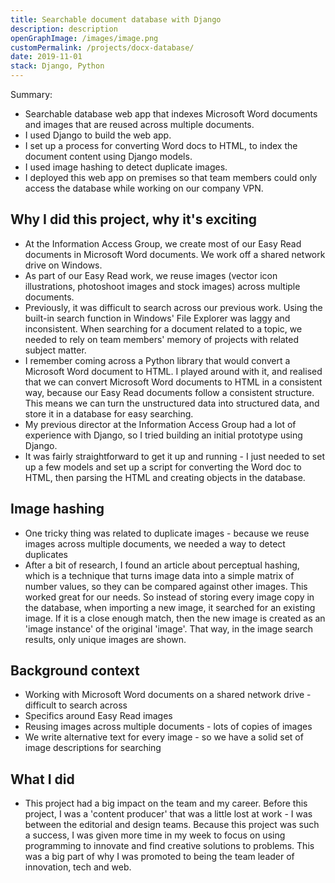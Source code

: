 ```yaml
---
title: Searchable document database with Django
description: description
openGraphImage: /images/image.png
customPermalink: /projects/docx-database/
date: 2019-11-01
stack: Django, Python
---
```


Summary:
- Searchable database web app that indexes Microsoft Word documents and images that are reused across multiple documents.
- I used Django to build the web app.
- I set up a process for converting Word docs to HTML, to index the document content using Django models.
- I used image hashing to detect duplicate images.
- I deployed this web app on premises so that team members could only access the database while working on our company VPN.

## Why I did this project, why it's exciting
- At the Information Access Group, we create most of our Easy Read documents in
  Microsoft Word documents. We work off a shared network drive on Windows.
- As part of our Easy Read work, we reuse images (vector icon illustrations,
photoshoot images and stock images) across multiple documents.
- Previously, it was difficult to search across our previous work. Using the
built-in search function in Windows' File Explorer was laggy and inconsistent.
When searching for a document related to a topic, we needed to rely on team members' memory of projects with related subject
matter.
- I remember coming across a Python library that would convert a Microsoft Word
  document to HTML. I played around with it, and realised that we can convert
Microsoft Word documents to HTML in a consistent way, because our Easy Read
documents follow a consistent structure. This means we can turn the unstructured
data into structured data, and store it in a database for easy searching.
- My previous director at the Information Access Group had a lot of experience
with Django, so I tried building an initial prototype using Django.
- It was fairly straightforward to get it up and running - I just needed to set
  up a few models and set up a script for converting the Word doc to HTML, then
  parsing the HTML and creating objects in the database.

## Image hashing
- One tricky thing was related to duplicate images - because we reuse images
across multiple documents, we needed a way to detect duplicates
- After a bit of research, I found an article about perceptual hashing, which is
  a technique that turns image data into a simple matrix of number values, so
they can be compared against other images. This worked great for our needs. So
instead of storing every image copy in the database, when importing a new image,
it searched for an existing image. If it is a close enough match, then the new
image is created as an 'image instance' of the original 'image'. That way, in
the image search results, only unique images are shown. 

## Background context
- Working with Microsoft Word documents on a shared network drive - difficult to search across
- Specifics around Easy Read images
- Reusing images across multiple documents - lots of copies of images
- We write alternative text for every image - so we have a solid set of image
    descriptions for searching

## What I did
- This project had a big impact on the team and my career. Before this project,
  I was a 'content producer' that was a little lost at work - I was between the
  editorial and design teams. Because this project was such a success, I was
given more time in my week to focus on using programming to innovate and find
creative solutions to problems. This was a big part of why I was promoted to
being the team leader of innovation, tech and web.
